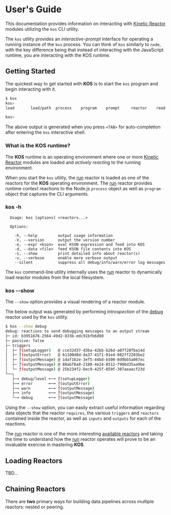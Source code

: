 # User's Guide

This documentation provides information on interacting with [Kinetic Reactor](./intro.md#kinetic-reactor) modules utilizing the `kos` CLI utility.

The `kos` utility provides an *interactive-prompt* interface for operating a running instance of the `kos` process. You can think of `kos` similarly to `node`, with the key difference being that instead of interacting with the JavaScript runtime, you are interacting with the KOS runtime.

## Getting Started

The quickest way to get started with **KOS** is to start the `kos` program and begin interacting with it.
```bash
$ kos
kos>
load       load/path  process    program    prompt     reactor    read       require    show       .info      .help      .quit      

kos>
```
The above output is generated when you press `<TAB>` for auto-completion after entering the `kos` interactive shell.

### What is the KOS runtime?

The **KOS** runtime is an operating environment where one or more [Kinetic Reactor](./intro.md#kinetic-reactor) modules are loaded and *actively reacting* to the running environment.

When you start the `kos` utility, the [run](../reactors/run.md) reactor is loaded as one of the reactors for the **KOS** operating environment.  The [run](../reactors/run.md) reactor provides runtime context reactions to the Node.js `process` object as well as `program` object that captures the CLI arguments.  

### kos -h

```
  Usage: kos [options] <reactors...>

  Options:

    -h, --help         output usage information
    -V, --version      output the version number
    -e, --expr <kson>  eval KSON expression and feed into KOS
    -d, --data <file>  feed KSON file contents into KOS
    -s, --show         print detailed info about reactor(s)
    -v, --verbose      enable more verbose output
    --silent           suppress all debug/info/warn/error log messages
```

The `kos` command-line utility internally uses the
[run](../reactors/run.md) reactor to dynamically load reactor
modules from the local filesystem.

### kos --show

The `--show` option provides a visual rendering of a reactor module.

The below output was generated by performing *introspection* of the
[debug](../reactors/debug.md) reactor used by the `kos` utility.

```bash
$ kos --show debug
debug: reactions to send debugging messages to an output stream
├─ id: b3951676-2564-49d2-833b-edc91bfb6d80
├─ passive: false
├─ triggers
│  ├─ ƒ(setupLogger)   @ cce32d37-d3ba-42bb-b26d-a07f28fba14d
│  ├─ ƒ(outputError)   @ 61100d8d-da37-41f1-91e4-082ff2203be2
│  ├─ ƒ(outputMessage) @ 1daf162e-3ef5-44bd-b500-8d9bb5a067ec
│  ├─ ƒ(outputMessage) @ 88abf8a8-2188-4e24-8512-f986d35aa9be
│  └─ ƒ(outputMessage) @ 25b234f2-6ec9-425f-859f-387aeaacf23d
└──┐
   ├─╼ debug/level ╾─╼ ƒ(setupLogger)  
   ├─╼ error       ╾─╼ ƒ(outputError)  
   ├─╼ warn        ╾─╼ ƒ(outputMessage)
   ├─╼ info        ╾─╼ ƒ(outputMessage)
   └─╼ debug       ╾─╼ ƒ(outputMessage)
```

Using the `--show` option, you can easily extract useful information
regarding data objects that the reactor `requires`, the various
`triggers` and `reactors` contained inside the reactor, as well as
`inputs` and `outputs` for each of the reactions.




The [run](../reactors/run.md) reactor is one of the more
interesting [available reactors](../README.md#available-reactors) and
taking the time to understand how the [run](../reactors/run.md)
reactor operates will prove to be an invaluable exercise in mastering
**KOS**.

## Loading Reactors

TBD...

## Chaining Reactors

There are **two** primary ways for building data pipelines across
multiple reactors: nested or peering.
